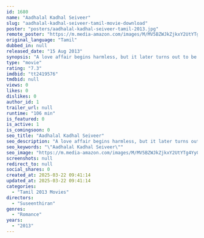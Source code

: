 ```yaml
---
id: 1680
name: "Aadhalal Kadhal Seiveer"
slug: "aadhalal-kadhal-seiveer-tamil-movie-download"
poster: "posters/aadhalal-kadhal-seiveer-tamil-2013.jpg"
remote_poster: "https://m.media-amazon.com/images/M/MV5BZWJkZjkxY2UtYTg4Yy00MmY5LWI4ZmItNTQ5OGY4NWUxZGM0XkEyXkFqcGdeQXVyMTEzNzg0Mjkx._V1_SX300.jpg"
original_language: "Tamil"
dubbed_in: null
released_date: "15 Aug 2013"
synopsis: "A love affair begins harmless, but it later turns out to be a huge problem for the pair."
type: "movie"
rating: "7.3"
imdbid: "tt2419576"
tmdbid: null
views: 0
likes: 0
dislikes: 0
author_id: 1
trailer_url: null
runtime: "106 min"
is_featured: 0
is_active: 1
is_comingsoon: 0
seo_title: "Aadhalal Kadhal Seiveer"
seo_description: "A love affair begins harmless, but it later turns out to be a huge problem for the pair."
seo_keywords: "\"Aadhalal Kadhal Seiveer\""
seo_image: "https://m.media-amazon.com/images/M/MV5BZWJkZjkxY2UtYTg4Yy00MmY5LWI4ZmItNTQ5OGY4NWUxZGM0XkEyXkFqcGdeQXVyMTEzNzg0Mjkx._V1_SX300.jpg"
screenshots: null
redirect_to: null
social_shares: 0
created_at: 2025-03-22 09:41:14
updated_at: 2025-03-22 09:41:14
categories:
  - "Tamil 2013 Movies"
directors:
  - "Suseenthiran"
genres:
  - "Romance"
years:
  - "2013"
---
```

